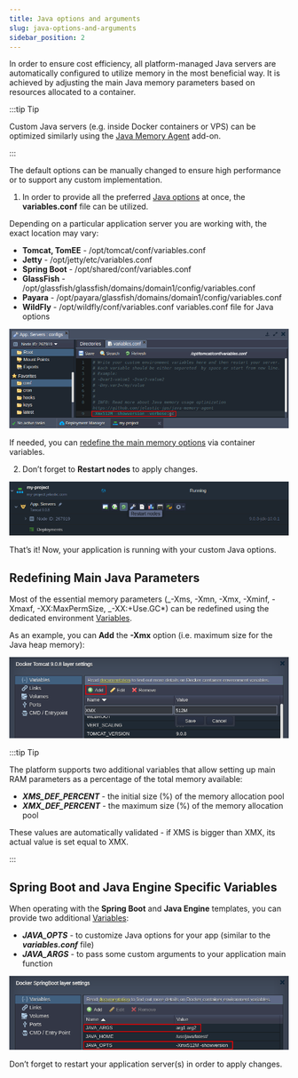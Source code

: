 ```yaml
---
title: Java options and arguments
slug: java-options-and-arguments
sidebar_position: 2
---
```


In order to ensure cost efficiency, all platform-managed Java servers are automatically configured to utilize memory in the most beneficial way. It is achieved by adjusting the main Java memory parameters based on resources allocated to a container.

:::tip Tip

Custom Java servers (e.g. inside Docker containers or VPS) can be optimized similarly using the [Java Memory Agent](https://github.com/jelastic-jps/java-memory-agent/) add-on.

:::

The default options can be manually changed to ensure high performance or to support any custom implementation.

1. In order to provide all the preferred [Java options](https://docs.oracle.com/javase/7/docs/technotes/tools/windows/java.html#CBBIJCHG) at once, the **variables.conf** file can be utilized.

Depending on a particular application server you are working with, the exact location may vary:

- **Tomcat, TomEE** - /opt/tomcat/conf/variables.conf
- **Jetty** - /opt/jetty/etc/variables.conf
- **Spring Boot** - /opt/shared/conf/variables.conf
- **GlassFish** - /opt/glassfish/glassfish/domains/domain1/config/variables.conf
- **Payara** - /opt/payara/glassfish/domains/domain1/config/variables.conf
- **WildFly** - /opt/wildfly/conf/variables.conf
  variables.conf file for Java options

<div style={{
    display:'flex',
    justifyContent: 'center',
    margin: '0 0 1rem 0'
}}>

![Locale Dropdown](./img/JavaOptionsandArguments/01-variables-conf-file.png)

</div>

If needed, you can [redefine the main memory options](/docs/EnvironmentManagement/EnvironmentVariables/Java%20Options%20and%20Arguments#redefining-main-java-parameters) via container variables.

2. Don’t forget to **Restart nodes** to apply changes.

<div style={{
    display:'flex',
    justifyContent: 'center',
    margin: '0 0 1rem 0'
}}>

![Locale Dropdown](./img/JavaOptionsandArguments/02-restart-nodes-button.png)

</div>

That’s it! Now, your application is running with your custom Java options.

## Redefining Main Java Parameters

Most of the essential memory parameters (_-Xms, -Xmn, -Xmx, -Xminf, -Xmaxf, -XX:MaxPermSize, _-XX:+Use.GC\*) can be redefined using the dedicated environment [Variables](/docs/Container/Container%20Configuration/Variables).

As an example, you can **Add** the **-Xmx** option (i.e. maximum size for the Java heap memory):

<div style={{
    display:'flex',
    justifyContent: 'center',
    margin: '0 0 1rem 0'
}}>

![Locale Dropdown](./img/JavaOptionsandArguments/03-memory-optimization-variables.png)

</div>

:::tip Tip

The platform supports two additional variables that allow setting up main RAM parameters as a percentage of the total memory available:

- **_XMS_DEF_PERCENT_** - the initial size (%) of the memory allocation pool
- **_XMX_DEF_PERCENT_** - the maximum size (%) of the memory allocation pool

These values are automatically validated - if XMS is bigger than XMX, its actual value is set equal to XMX.

:::

## Spring Boot and Java Engine Specific Variables

When operating with the **Spring Boot** and **Java Engine** templates, you can provide two additional [Variables](/docs/Container/Container%20Configuration/Variables):

- **_JAVA_OPTS_** - to customize Java options for your app (similar to the **_variables.conf_** file)
- **_JAVA_ARGS_** - to pass some custom arguments to your application main function

<div style={{
    display:'flex',
    justifyContent: 'center',
    margin: '0 0 1rem 0'
}}>

![Locale Dropdown](./img/JavaOptionsandArguments/04-spring-boot-java-options-arguments.png)

</div>

Don’t forget to restart your application server(s) in order to apply changes.

